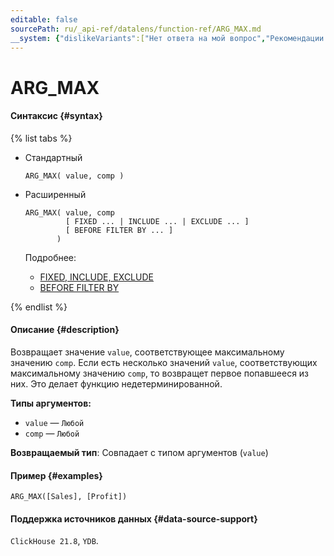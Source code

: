 ```yaml
---
editable: false
sourcePath: ru/_api-ref/datalens/function-ref/ARG_MAX.md
__system: {"dislikeVariants":["Нет ответа на мой вопрос","Рекомендации не помогли","Содержание не соответствует заголовку","Другое"]}
---
```


# ARG_MAX



#### Синтаксис {#syntax}

{% list tabs %}

- Стандартный

  ```
  ARG_MAX( value, comp )
  ```

- Расширенный

  ```
  ARG_MAX( value, comp
           [ FIXED ... | INCLUDE ... | EXCLUDE ... ]
           [ BEFORE FILTER BY ... ]
         )
  ```

  Подробнее:
  - [FIXED, INCLUDE, EXCLUDE](aggregation-functions.md#syntax-lod)
  - [BEFORE FILTER BY](aggregation-functions.md#syntax-before-filter-by)

{% endlist %}

#### Описание {#description}
Возвращает значение `value`, соответствующее максимальному значению `comp`. Если есть несколько значений `value`, соответствующих максимальному значению `comp`, то возвращет первое попавшееся из них. Это делает функцию недетерминированной.

**Типы аргументов:**
- `value` — `Любой`
- `comp` — `Любой`


**Возвращаемый тип**: Совпадает с типом аргументов (`value`)

#### Пример {#examples}

```
ARG_MAX([Sales], [Profit])
```


#### Поддержка источников данных {#data-source-support}

`ClickHouse 21.8`, `YDB`.
